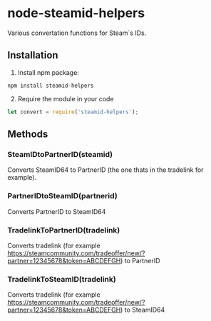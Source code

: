 # node-steamid-helpers
Various convertation functions for Steam`s IDs.

## Installation
1) Install npm package:
```
npm install steamid-helpers
```
2) Require the module in your code
```JAVASCRIPT
let convert = require('steamid-helpers');
```

## Methods
### SteamIDtoPartnerID(steamid)
Converts SteamID64 to PartnerID (the one thats in the tradelink for example).

### PartnerIDtoSteamID(partnerid)
Converts PartnerID to SteamID64

### TradelinkToPartnerID(tradelink)
Converts tradelink (for example https://steamcommunity.com/tradeoffer/new/?partner=12345678&token=ABCDEFGH) to PartnerID

### TradelinkToSteamID(tradelink)
Converts tradelink (for example https://steamcommunity.com/tradeoffer/new/?partner=12345678&token=ABCDEFGH) to SteamID64
